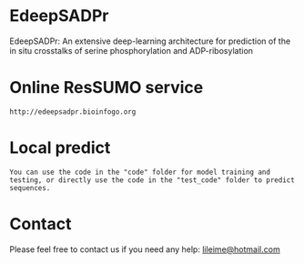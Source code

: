 # EdeepSADPr
EdeepSADPr: An extensive deep-learning architecture for prediction of the in situ crosstalks of serine phosphorylation and ADP-ribosylation


Online ResSUMO service
=========
    http://edeepsadpr.bioinfogo.org

Local predict
=========
    You can use the code in the "code" folder for model training and testing, or directly use the code in the "test_code" folder to predict sequences.
    
Contact
=========
Please feel free to contact us if you need any help: lileime@hotmail.com
